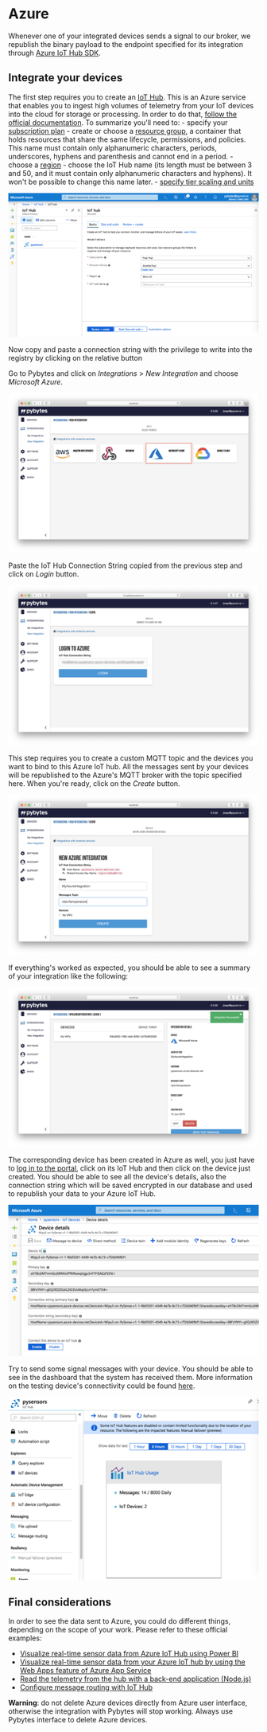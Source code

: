 # Azure

Whenever one of your integrated devices sends a signal to our broker, we republish the binary payload to the endpoint specified for its integration through [Azure IoT Hub SDK](https://docs.microsoft.com/en-us/azure/iot-hub/iot-hub-devguide-sdks).

## Integrate your devices

The first step requires you to create an [IoT Hub](https://docs.microsoft.com/en-us/azure/iot-hub/). This is an Azure service that enables you to ingest high volumes of telemetry from your IoT devices into the cloud for storage or processing. In order to do that, [follow the official documentation](https://docs.microsoft.com/en-us/azure/iot-hub/iot-hub-create-through-portal). To summarize you'll need to:
    - specify your [subscription plan](https://account.azure.com/subscriptions/)
    - create or choose a [resource group](https://docs.microsoft.com/en-us/azure/azure-resource-manager/resource-group-portal), a container that holds resources that share the same lifecycle, permissions, and policies. This name must contain only alphanumeric characters, periods, underscores, hyphens and parenthesis and cannot end in a period.
    - choose a [region](https://azure.microsoft.com/en-us/global-infrastructure/regions/)
    - choose the IoT Hub name (its length must be between 3 and 50, and it must contain only alphanumeric characters and hyphens). It won't be possible to change this name later.
    - [specify tier scaling and units](https://docs.microsoft.com/en-us/azure/iot-hub/iot-hub-scaling)

![IoT Hub creation](../../.gitbook/assets/01_azure_integration.png)

Now copy and paste a connection string with the privilege to write into the registry by clicking on the relative button

Go to Pybytes and click on *Integrations* > *New Integration* and choose *Microsoft Azure*.

![select-azure-integration](../../.gitbook/assets/pybytes/integrations/azure/select-azure-integration.png)

Paste the IoT Hub Connection String copied from the previous step and click on *Login* button.

![Copy the connection string](../../.gitbook/assets/pybytes/integrations/azure/azure-login-form.png)

This step requires you to create a custom MQTT topic and the devices you want to bind to this Azure IoT hub.
All the messages sent by your devices will be republished to the Azure's MQTT broker with the topic specified here.
When you're ready, click on the _Create_ button.

![select-azure-integration](../../.gitbook/assets/pybytes/integrations/azure/azure-configuration-form.png)

If everything's worked as expected, you should be able to see a summary of your integration like the following:

![Azure integration's summary](../../.gitbook/assets/pybytes/integrations/azure/azure-integration-inspector.png)

The corresponding device has been created in Azure as well, you just have to [log in to the portal](https://portal.azure.com/), click on its IoT Hub and then click on the device just created.
You should be able to see all the device's details, also the connection string which will be saved encrypted in our database and used to republish your data to your Azure IoT Hub.

![Azure device's details](../../.gitbook/assets/06_azure_integration.png)

Try to send some signal messages with your device.
You should be able to see in the dashboard that the system has received them.
More information on the testing device's connectivity could be found [here](https://docs.microsoft.com/en-us/azure/iot-hub/tutorial-connectivity).

![Test device connectivity](../../.gitbook/assets/07_azure_integration.png)


## Final considerations

In order to see the data sent to Azure, you could do different things, depending on the scope of your work. Please refer to these official examples:
- [Visualize real-time sensor data from Azure IoT Hub using Power BI](https://docs.microsoft.com/en-us/azure/iot-hub/iot-hub-live-data-visualization-in-power-bi)
- [Visualize real-time sensor data from your Azure IoT hub by using the Web Apps feature of Azure App Service](https://docs.microsoft.com/en-us/azure/iot-hub/iot-hub-live-data-visualization-in-web-apps)
- [Read the telemetry from the hub with a back-end application (Node.js)](https://docs.microsoft.com/en-us/azure/iot-hub/quickstart-send-telemetry-node)
- [Configure message routing with IoT Hub](https://docs.microsoft.com/en-us/azure/iot-hub/tutorial-routing)

**Warning**: do not delete Azure devices directly from Azure user interface, otherwise the integration with Pybytes will stop working. Always use Pybytes interface to delete Azure devices.
